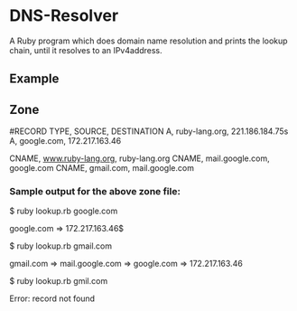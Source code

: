 # DNS-Resolver

A Ruby program which does domain name resolution and prints the lookup chain, until it resolves to an IPv4address.

## Example

## Zone

#RECORD TYPE, SOURCE, DESTINATION
A, ruby-lang.org, 221.186.184.75s
A, google.com, 172.217.163.46

CNAME, www.ruby-lang.org, ruby-lang.org
CNAME, mail.google.com, google.com
CNAME, gmail.com, mail.google.com

### Sample output for the above zone file:

$ ruby lookup.rb google.com

google.com => 172.217.163.46$


$ ruby lookup.rb gmail.com

gmail.com => mail.google.com => google.com => 172.217.163.46


$ ruby lookup.rb gmil.com

Error: record not found

